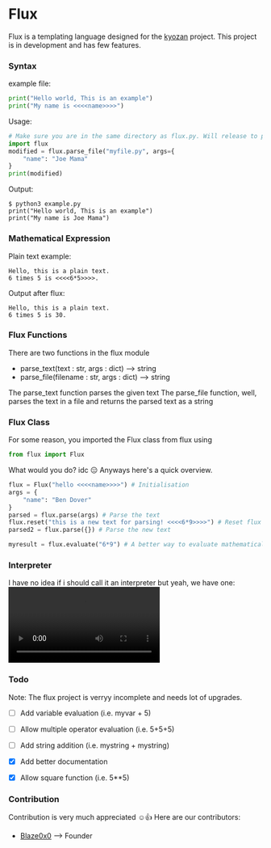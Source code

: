 # Flux
Flux is a templating language designed for the [kyozan](https://github.com/blaze0x0/kyozan) project. 
This project is in development and has few features.

### Syntax
example file:
```python
print("Hello world, This is an example")
print("My name is <<<<name>>>>")
```
Usage:
```python
# Make sure you are in the same directory as flux.py. Will release to pypi after completion.
import flux
modified = flux.parse_file("myfile.py", args={
    "name": "Joe Mama"
}
print(modified)
```
Output:
```
$ python3 example.py
print("Hello world, This is an example")
print("My name is Joe Mama")
```

### Mathematical Expression

Plain text example:
```
Hello, this is a plain text.
6 times 5 is <<<<6*5>>>>.
```
Output after flux:
```
Hello, this is a plain text.
6 times 5 is 30.
```

### Flux Functions
There are two functions in the flux module
- parse_text(text : str, args : dict)  --> string 
- parse_file(filename : str, args : dict) --> string

The parse_text function parses the given text
The parse_file function, well, parses the text in a file and returns the parsed text as a string

### Flux Class
For some reason,  you imported the Flux class from flux using
```python
from flux import Flux
```
What would you do? idc 😑
Anyways here's a quick overview.
```python
flux = Flux("hello <<<<name>>>>") # Initialisation
args = {
    "name": "Ben Dover"
}
parsed = flux.parse(args) # Parse the text
flux.reset("this is a new text for parsing! <<<<6*9>>>>") # Reset flux object with a new text
parsed2 = flux.parse({}) # Parse the new text

myresult = flux.evaluate("6*9") # A better way to evaluate mathematical expressions
```

### Interpreter
I have no idea if i should call it an interpreter but yeah, we have one:
![example.png](./example.mpeg)

### Todo
Note: The flux project is verryy incomplete and needs lot of upgrades.
- [ ] Add variable evaluation (i.e. myvar + 5)
- [ ] Allow multiple operator evaluation (i.e. 5+5+5)
- [ ] Add string addition (i.e. mystring + mystring)
- [x] Add better documentation
- [x] Allow square function (i.e. 5**5)


### Contribution
Contribution is very much appreciated ☺️👍
Here are our contributors:
 - [Blaze0x0](https://github.com/blaze0x0/) --> Founder
